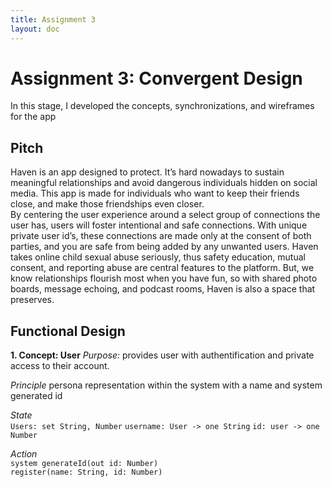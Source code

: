 ```yaml
---
title: Assignment 3
layout: doc
---
```


# Assignment 3: Convergent Design #
In this stage, I developed the concepts, synchronizations, and wireframes for the app

## Pitch ##
Haven is an app designed to protect. It’s hard nowadays to sustain meaningful relationships and avoid dangerous individuals hidden on social media. This app is made for individuals who want to keep their friends close, and make those friendships even closer.  
By centering the user experience around a select group of connections the user has, users will foster intentional and safe connections. With unique private user id’s, these connections are made only at the consent of both parties, and you are safe from being added by any unwanted users. Haven takes online child sexual abuse seriously, thus safety education, mutual consent, and reporting abuse are central features to the platform. But, we know relationships flourish most when you have fun, so with shared photo boards, message echoing, and podcast rooms, Haven is also a space that preserves. 

## Functional Design ##
**1. Concept: User**
*Purpose:* provides user with authentification and private access to their account.

*Principle* persona representation within the system with a name and system generated id

*State* <br>
`Users: set String, Number`
`username: User -> one String`
`id: user -> one Number`

*Action* <br>
`system generateId(out id: Number)` <br>
`register(name: String, id: Number)`